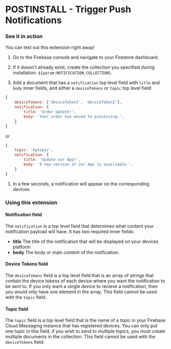 # POSTINSTALL - Trigger Push Notifications

### See it in action

You can test out this extension right away!

1. Go to the Firebase console and navigate to your Firestore dashboard.

1.  If it doesn't already exist, create the collection you specified during installation: `${param:NOTIFICATION_COLLECTION}`.

1.  Add a document that has a `notification` top level field with `title` and `body` inner fields, and either a `deviceTokens` or `topic` top level field:

```js
{
    deviceTokens: ['deviceToken1', 'deviceToken2'],
    notification: {
        title: 'Order Update!',
        body: 'Your order has moved to processing.',
    }
}
```

or

```js
{
    topic: 'mytopic',
    notification: {
        title: 'Update our App!',
        body: 'A new version of our App is availiable.',
    }
}
```


1.  In a few seconds, a notification will appear on the corresponding devices.

### Using this extension

#### Notification field

The `notification` is a top level field that determines what content your notification payload will have. It has two required inner fields:
* **title** The title of the notification that will be displayed on your devices platform
* **body** The body or main content of the notification.

#### Device Tokens field

The `deviceTokens` field is a top level field that is an array of strings that contain the device tokens of each device where you want the notification to be sent to. If you only want a single device to recieve a notification, then you would only have one element in the array. This field cannot be used with the `topic` field.

#### Topic field

The `topic` field is a top level field that is the name of a topic in your Firebase Cloud Messaging instance that has registered devices. You can only put one topic in this field, if you wish to send to multiple topics, you must create multiple documents in the collection. This field cannot be used with the `deviceTokens` field.